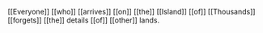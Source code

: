 [[Everyone]] [[who]] [[arrives]] [[on]] [[the]] [[Island]] [[of]] [[Thousands]] [[forgets]] [[the]] details [[of]] [[other]] lands.

